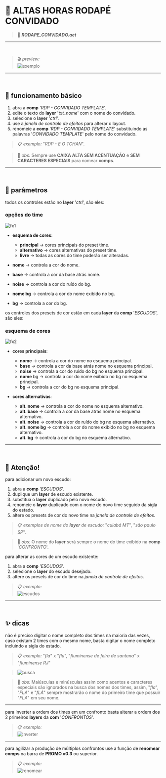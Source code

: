 # 📓 ALTAS HORAS RODAPÉ CONVIDADO

> 📑 ***RODAPE_CONVIDADO.aet***

---

<br>

> 🎬 *preview:*\
> ![exemplo](RODAPE_CONVIDADO/RODAPE_CONVIDADO_exemplo.gif)

---

<br>

## 📍 funcionamento básico

1. abra a **comp** '*RDP - CONVIDADO TEMPLATE*'.
2. edite o texto do **layer** '*txt_nome*' com o nome do convidado.
3. selecione o **layer** '*ctrl*'.
4. use a *janela de controle de efeitos* para alterar o layout.
5. renomeie a **comp** '*RDP - CONVIDADO TEMPLATE*' substituindo as palavras '*CONVIDADO TEMPLATE*' pelo nome do convidado.

> 📋 *exemplo:* "*RDP - E O TCHAN*".

> 🚩 *obs:* Sempre use **CAIXA ALTA SEM ACENTUAÇÃO** e **SEM CARACTERES ESPECIAIS** para nomear **comps**.

---

<br>

## 📍 parâmetros

todos os controles estão no **layer** '*ctrl*', são eles:

### opções do time

![fx1](<BRASILEIRAO_CONFRONTO/ocoes do time.png>)

- **esquema de cores**:

  - **principal** → cores principais do preset time.
  - **alternativo** → cores alternativas do preset time.
  - **livre** → todas as cores do time poderão ser alteradas.

- **nome** → controla a cor do nome.
- **base** → controla a cor da base atrás nome.
- **noise** → controla a cor do ruído do bg.
- **nome bg** → controla a cor do nome exibido no bg.
- **bg** → controla a cor do bg.

os controles dos presets de cor estão em cada **layer** da **comp** '*ESCUDOS*', são eles:

### esquema de cores

![fx2](<BRASILEIRAO_CONFRONTO/esquema de cores.png>)

- **cores principais**:

  - **nome** → controla a cor do nome no esquema principal.
  - **base** → controla a cor da base atrás nome no esquema principal.
  - **noise** → controla a cor do ruído do bg no esquema principal.
  - **nome** bg → controla a cor do nome exibido no bg no esquema principal.
  - **bg** → controla a cor do bg no esquema principal.

- **cores alternativas**:
  - **alt. nome** → controla a cor do nome no esquema alternativo.
  - **alt. base** → controla a cor da base atrás nome no esquema alternativo.
  - **alt. noise** → controla a cor do ruído do bg no esquema alternativo.
  - **alt. nome bg** → controla a cor do nome exibido no bg no esquema alternativo.
  - **alt. bg** → controla a cor do bg no esquema alternativo.

---

<br>

## 🚨 Atenção!

para adicionar um novo escudo:

  1. abra a **comp** '*ESCUDOS*'.
  2. duplique um **layer** de escudo existente.
  3. substitua o **layer** duplicado pelo novo escudo.
  4. renomeie o **layer** duplicado com o nome do novo time seguido da sigla do estado.
  5. altere os presets de cor do novo time na *janela de controle de efeitos*.

> 📋 *exemplos de nome do **layer** de escudo:* "*cuiabá MT*", "*são paulo SP*".

> 🚩 *obs:* O nome do **layer** será sempre o nome do time exibido na **comp** '*CONFRONTO*'.

para alterar as cores de um escudo existente:

  1. abra a **comp** '*ESCUDOS*'.
  2. selecione o **layer** do escudo desejado.
  3. altere os presets de cor do time na *janela de controle de efeitos*.

> 📋 *exemplo:*\
> ![escudos](BRASILEIRAO_CONFRONTO/04-alterar-ou-adicionar-escudos.gif)

---

<br>

## ✨ dicas

não é preciso digitar o nome completo dos times na maioria das vezes, caso existam 2 times com o mesmo nome, basta digitar o nome completo incluindo a sigla do estado.

> 📋 *exemplo:* "*fla*" x "*flu*", "*fluminense de feira de santana*" x "*fluminense RJ*"

> ![busca](<BRASILEIRAO_CONFRONTO/01-renomear times.gif>)

> 🚩 *obs:* Maiúsculas e minúsculas assim como acentos e caracteres especiais são ignorados na busca dos nomes dos times, assim, "*fla*", "*FLA*" e "*fLÁ*" sempre mostrarão o nome do primeiro time que possuir "*FLA*" em seu nome.

---

para inverter a ordem dos times em um confronto basta alterar a ordem dos 2 primeiros **layers** da **com** '*CONFRONTOS*'.

> 📋 *exemplo:*\
> ![inverter](BRASILEIRAO_CONFRONTO/03-inverter.gif)

---

para agilizar a produção de múltiplos confrontos use a função de **renomear comps** na barra de **PROMO v0.3** ou superior.

> 📋 *exemplo:*\
> ![renomear](BRASILEIRAO_CONFRONTO/05-renomear-confronto.gif)
